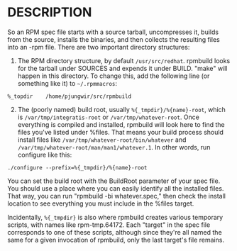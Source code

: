 # DESCRIPTION

So an RPM spec file starts with a source tarball, uncompresses it, builds from the source, installs the binaries, and then collects the resulting files into an -rpm file. There are two important directory structures:

1. The RPM directory structure, by default `/usr/src/redhat`. rpmbuild looks for the tarball under SOURCES and expends it under BUILD. "make" will happen in this directory. To change this, add the following line (or something like it) to `~/.rpmmacros`:

```
%_topdir	/home/pjungwir/src/rpmbuild
```

2. The (poorly named) build root, usually `%{_tmpdir}/%{name}-root`, which is `/var/tmp/integratis-root` or `/var/tmp/whatever-root`. Once everything is compiled and installed, rpmbuild will look here to find the files you've listed under %files. That means your build process should install files like `/var/tmp/whatever-root/bin/whatever` and `/var/tmp/whatever-root/man/man1/whatever.1`. In other words, run configure like this:

```
./configure --prefix=%{_tmpdir}/%{name}-root
```

You can set the build root with the BuildRoot parameter of your spec file. You should use a place where you can easily identify all the installed files. That way, you can run "rpmbuild -bi whatever.spec," then check the install location to see everything you must include in the %files target.

Incidentally, `%{_tmpdir}` is also where rpmbuild creates various temporary scripts, with names like rpm-tmp.64172. Each "target" in the spec file corresponds to one of these scripts, although since they're all named the same for a given invocation of rpmbuild, only the last target's file remains.

